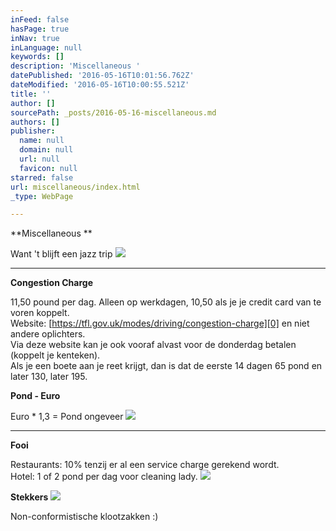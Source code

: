 ```yaml
---
inFeed: false
hasPage: true
inNav: true
inLanguage: null
keywords: []
description: 'Miscellaneous '
datePublished: '2016-05-16T10:01:56.762Z'
dateModified: '2016-05-16T10:00:55.521Z'
title: ''
author: []
sourcePath: _posts/2016-05-16-miscellaneous.md
authors: []
publisher:
  name: null
  domain: null
  url: null
  favicon: null
starred: false
url: miscellaneous/index.html
_type: WebPage

---
```

**Miscellaneous **

Want 't blijft een jazz trip
![](https://the-grid-user-content.s3-us-west-2.amazonaws.com/cc508c4f-17e3-4317-a660-26e50e191dfa.jpg)

****

**Congestion Charge**

11,50 pound per dag. Alleen op werkdagen, 10,50 als je je credit card van te voren koppelt.  
Website: [https://tfl.gov.uk/modes/driving/congestion-charge][0] en niet andere oplichters.  
Via deze website kan je ook vooraf alvast voor de donderdag betalen (koppelt je kenteken).  
Als je een boete aan je reet krijgt, dan is dat de eerste 14 dagen 65 pond en later 130, later 195\.

**Pond - Euro**

Euro \* 1,3 = Pond ongeveer
![](https://the-grid-user-content.s3-us-west-2.amazonaws.com/3cf4abc0-2b09-48e0-8e96-a2efbd5fcf15.jpg)

****

**Fooi**

Restaurants: 10% tenzij er al een service charge gerekend wordt.  
Hotel: 1 of 2 pond per dag voor cleaning lady.
![](https://the-grid-user-content.s3-us-west-2.amazonaws.com/d4bf856a-b991-49e9-b972-f315c3804e2e.jpg)

**Stekkers**
![](https://the-grid-user-content.s3-us-west-2.amazonaws.com/9c207ce3-b7dc-4113-b684-056c0101802b.jpg)

Non-conformistische klootzakken :)

[0]: https://tfl.gov.uk/modes/driving/congestion-charge